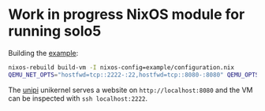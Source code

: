 # Work in progress NixOS module for running solo5

Building the [example](example/configuration.nix):

```sh
nixos-rebuild build-vm -I nixos-config=example/configuration.nix
QEMU_NET_OPTS="hostfwd=tcp::2222-:22,hostfwd=tcp::8080-:8080" QEMU_OPTS="-display none -enable-kvm" ./result/bin/run-nixos-vm
```

The [unipi](https://github.com/robur-coop/unipi/) unikernel serves a website on
`http://localhost:8080` and the VM can be inspected with `ssh localhost:2222`.

